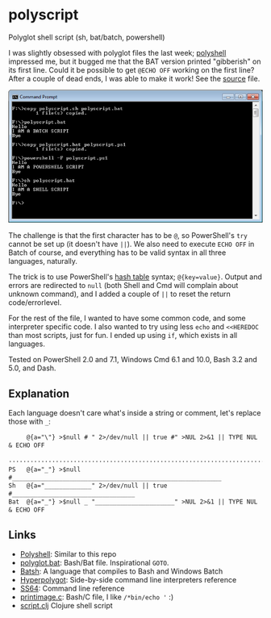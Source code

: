# polyscript
Polyglot shell script (sh, bat/batch, powershell)

I was slightly obsessed with polyglot files the last week; [polyshell](https://github.com/llamasoft/polyshell) impressed me, but it bugged me that the BAT version printed "gibberish" on its first line. Could it be possible to get `@ECHO OFF` working on the first line? After a couple of dead ends, I was able to make it work! See the [source](polyscript.sh) file.

![Polyscript on Windows](https://github.com/tingstad/polyscript/blob/main/polyscript.png)

The challenge is that the first character has to be `@`, so PowerShell's `try` cannot be set up (it doesn't have `||`). We also need to execute `ECHO OFF` in Batch of course, and everything has to be valid syntax in all three languages, naturally.

The trick is to use PowerShell's [hash table](https://docs.microsoft.com/en-us/powershell/module/microsoft.powershell.core/about/about_hash_tables?view=powershell-5.1) syntax; `@{key=value}`. Output and errors are redirected to `null` (both Shell and Cmd will complain about unknown command), and I added a couple of `||` to reset the return code/errorlevel.

For the rest of the file, I wanted to have some common code, and some interpreter specific code. I also wanted to try using less `echo` and `<<HEREDOC` than most scripts, just for fun. I ended up using `if`, which exists in all languages.

Tested on PowerShell 2.0 and 7.1, Windows Cmd 6.1 and 10.0, Bash 3.2 and 5.0, and Dash.

## Explanation

Each language doesn't care what's inside a string or comment, let's replace those with `_`:

```
     @{a="\"} >$null # " 2>/dev/null || true #" >NUL 2>&1 || TYPE NUL & ECHO OFF
     ···········································································
PS   @{a="_"} >$null #__________________________________________________________
Sh   @{a="_____________" 2>/dev/null || true #__________________________________
Bat  @{a="_"} >$null _ "______________________" >NUL 2>&1 || TYPE NUL & ECHO OFF

```

## Links

* [Polyshell](https://github.com/llamasoft/polyshell): Similar to this repo
* [polyglot.bat](https://gist.github.com/prail/24acc95908e581722c0e9df5795180f6): Bash/Bat file. Inspirational `GOTO`.
* [Batsh](https://github.com/batsh-dev-team/Batsh): A language that compiles to Bash and Windows Batch
* [Hyperpolygot](https://hyperpolyglot.org/shell): Side-by-side command line interpreters reference
* [SS64](https://ss64.com/): Command line reference
* [printimage.c](https://gist.github.com/jart/7428b2b955dfd6eff7b6d31e00414508): Bash/C file, I like `/*bin/echo '` :)
* [script.clj](https://gist.github.com/ericnormand/6bb4562c4bc578ef223182e3bb1e72c5) Clojure shell script
